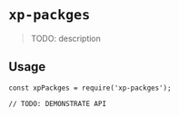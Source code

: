 # `xp-packges`

> TODO: description

## Usage

```
const xpPackges = require('xp-packges');

// TODO: DEMONSTRATE API
```
